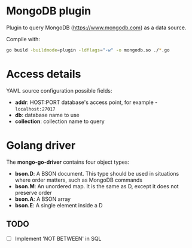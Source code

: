 # MongoDB plugin

Plugin to query MongoDB (https://www.mongodb.com) as a data source.


Compile with:
```sh
go build -buildmode=plugin -ldflags="-w" -o mongodb.so ./*.go
```


# Access details

YAML source configuration possible fields:
- **addr**: HOST:PORT database's access point, for example - `localhost:27017`
- **db**: database name to use
- **collection**: collection name to query


# Golang driver

The **mongo-go-driver** contains four object types:

- **bson.D**: A BSON document. This type should be used in situations where order matters, such as MongoDB commands
- **bson.M**: An unordered map. It is the same as D, except it does not preserve order
- **bson.A**: A BSON array
- **bson.E**: A single element inside a D


## TODO

- [ ] Implement 'NOT BETWEEN' in SQL
